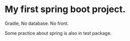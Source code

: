 # My first spring boot project.

Gradle,
No database.
No front.

Some practice about spring is also in test package.
